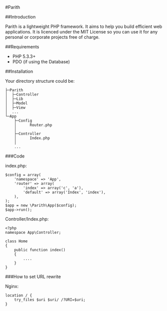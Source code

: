 #Parith

##Introduction

Parith is a lightweight PHP framework. It aims to help you build efficient web applications.
It is licenced under the MIT License so you can use it for any personal or corporate projects free of charge.

##Requirements

* PHP 5.3.3+
* PDO (if using the Database)

##Installation

Your directory structure could be:

    ├─Parith
    │  ├─Controller
    │  ├─Lib
    │  ├─Model
    │  ├─View
    │  ...
    └─App
        ├─Config
        │      Router.php
        │
        ├─Controller
        │      Index.php
        │
        ...

###Code

index.php:

	$config = array(
        'namespace' => 'App',
        'router' => array(
            'index' => array('c', 'a'),
            'default' => array('Index', 'index'),
        ),
    );
    $app = new \Parith\App($config);
	$app->run();

Controller/Index.php:

    <?php
    namespace App\Controller;

    class Home
    {
        public function index()
        {
            ....
        }
    }

###How to set URL rewrite

Nginx:

    location / {
        try_files $uri $uri/ /?URI=$uri;
    }
